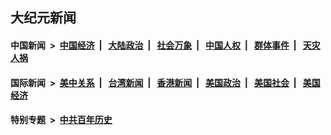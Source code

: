 ## 大纪元新闻

#### 中国新闻 &nbsp;>&nbsp; [中国经济](indexes/ncid283/README.md?06250045) &nbsp;| &nbsp; [大陆政治](indexes/ncid277/README.md?06250045) &nbsp;| &nbsp; [社会万象](indexes/ncid282/README.md?06250045) &nbsp;| &nbsp; [中国人权](indexes/ncid278/README.md?06250045) &nbsp;| &nbsp; [群体事件](indexes/ncid279/README.md?06250045) &nbsp;| &nbsp; [天灾人祸](indexes/ncid280/README.md?06250045)

#### 国际新闻 &nbsp;>&nbsp; [美中关系](indexes/nf1412576/README.md?06250045) &nbsp;| &nbsp; [台湾新闻](indexes/ncid1349361/README.md?06250045) &nbsp;| &nbsp; [香港新闻](indexes/ncid1349362/README.md?06250045) &nbsp;| &nbsp; [美国政治](indexes/ncid1078159/README.md?06250045) &nbsp;| &nbsp; [美国社会](indexes/ncid1078160/README.md?06250045) &nbsp;| &nbsp; [美国经济](indexes/ncid1078158/README.md?06250045)

#### 特别专题 &nbsp;>&nbsp; [中共百年历史](https://github.com/easy2view/epoch-special/blob/master/README.md?06250045)  
